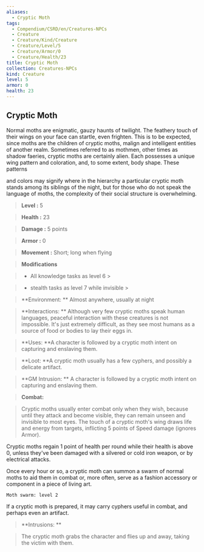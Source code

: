 ```yaml
---
aliases:
  - Cryptic Moth
tags:
  - Compendium/CSRD/en/Creatures-NPCs
  - Creature
  - Creature/Kind/Creature
  - Creature/Level/5
  - Creature/Armor/0
  - Creature/Health/23
title: Cryptic Moth
collection: Creatures-NPCs
kind: Creature
level: 5
armor: 0
health: 23
---
```

## Cryptic Moth    
Normal moths are enigmatic, gauzy haunts of twilight. The feathery touch of their wings on your face can startle, even frighten. This is to be expected, since moths are the children of cryptic moths, malign and intelligent entities of another realm. Sometimes referred to as mothmen, other times as shadow faeries, cryptic moths are certainly alien. Each possesses a unique wing pattern and coloration, and, to some extent, body shape. These patterns  
and colors may signify where in the hierarchy a particular cryptic moth stands among its siblings of the night, but for those who do not speak the language of moths, the complexity of their social structure is overwhelming.    
  
    
> **Level :** 5    
> **Health :** 23    
> **Damage :** 5 points    
> **Armor :** 0    
> **Movement :** Short; long when flying    
> **Modifications**    
>- All knowledge tasks as level 6 >  
>    
>- stealth tasks as level 7 while invisible >  
>    
> **Environment: ** Almost anywhere, usually at night    
> **Interactions: ** Although very few cryptic moths speak human languages, peaceful interaction with these creatures is not impossible. It's just extremely difficult, as they see most humans as a source of food or bodies to lay their eggs in.    
> **Uses: **A character is followed by a cryptic moth intent on capturing and enslaving them.    
> **Loot: **A cryptic moth usually has a few cyphers, and possibly a delicate artifact.    
> **GM Intrusion: ** A character is followed by a cryptic moth intent on capturing and enslaving them.    
  
> **Combat:**   
> Cryptic moths usually enter combat only when they wish, because until they attack and become visible, they can remain unseen and invisible to most eyes. The touch of a cryptic moth's wing draws life and energy from targets, inflicting 5 points of Speed damage (ignores Armor).  
Cryptic moths regain 1 point of health per round while their health is above 0, unless they've been damaged with a silvered or cold iron weapon, or by electrical attacks.   
Once every hour or so, a cryptic moth can summon a swarm of normal moths to aid them in combat or, more often, serve as a fashion accessory or component in a piece of living art.  
	Moth swarm: level 2  
If a cryptic moth is prepared, it may carry cyphers useful in combat, and perhaps even an artifact.    
    
  
> **Intrusions: **   
> The cryptic moth grabs the character and flies up and away, taking the victim with them.    
